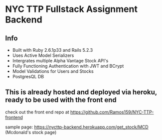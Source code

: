 # NYC TTP Fullstack Assignment Backend

## Info
* Built with Ruby 2.6.1p33 and Rails 5.2.3
* Uses Active Model Serializers
* Intergrates multiple Alpha Vantage Stock API's
* Fully Functioning Authentication with JWT and BCrypt
* Model Validations for Users and Stocks 
* PostgresQL DB


## This is already hosted and deployed via heroku, ready to be used with the front end

check out the front end repo at https://github.com/Ramos159/NYC-TTP-frontend

sample page: https://nycttp-backend.herokuapp.com/get_stock/MCD (Mcdonald's stock page)
